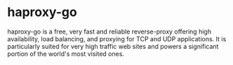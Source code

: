 # haproxy-go
haproxy-go is a free, very fast and reliable reverse-proxy offering high availability, load balancing, and proxying for TCP and UDP applications. It is particularly suited for very high traffic web sites and powers a significant portion of the world's most visited ones. 
